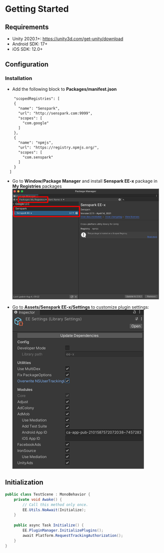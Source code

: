 # Getting Started
## Requirements
- Unity 2020.1+: <https://unity3d.com/get-unity/download>
- Android SDK: 17+
- iOS SDK: 12.0+

## Configuration

### Installation
- Add the following block to **Packages/manifest.json**
```
	"scopedRegistries": [
    {
      "name": "Senspark",
      "url": "http://senspark.com:9999",
      "scopes": [
        "com.google"
      ]
    },
    {
      "name": "npmjs",
      "url": "https://registry.npmjs.org/",
      "scopes": [
        "com.senspark"
      ]
    }
  ]
```
            

- Go to **Window/Package Manager** and install **Senspark EE-x** package in **My Registries** packages
![](getting-started-1.png)

- Go to **Assets/Senspark EE-x/Settings** to customize plugin settings:
![](getting-started-2.png)

## Initialization
```csharp
public class TestScene : MonoBehavior {
    private void Awake() {
        // Call this method only once.
        EE.Utils.NoAwait(Initialize);
    }
    
    public async Task Initialize() {
        EE.PluginManager.InitializePlugins();
        await Platform.RequestTrackingAuthorization();
    }
}
```
